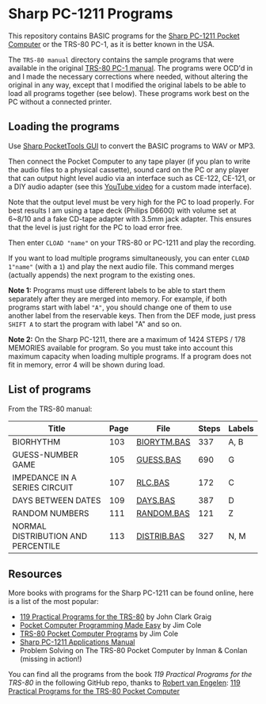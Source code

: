 # Sharp PC-1211 Programs

This repository contains BASIC programs for the [Sharp PC-1211 Pocket Computer](https://en.wikipedia.org/wiki/Sharp_PC-1211) or the TRS-80 PC-1, as it is better known in the USA.

The `TRS-80 manual` directory contains the sample programs that were available in the original [TRS-80 PC-1 manual](https://archive.org/details/trs80-pc1-manual). The programs were OCD'd in and I made the necessary corrections where needed, without altering the original in any way, except that I modified the original labels to be able to load all programs together (see below). These programs work best on the PC without a connected printer.

## Loading the programs

Use [Sharp PocketTools GUI](https://github.com/SilverGreen93/SharpPocketToolsGUI) to convert the BASIC programs to WAV or MP3.

Then connect the Pocket Computer to any tape player (if you plan to write the audio files to a physical cassette), sound card on the PC or any player that can output hight level audio via an interface such as CE-122, CE-121, or a DIY audio adapter (see this [YouTube video](https://www.youtube.com/watch?v=g4643eLIfSY) for a custom made interface).

Note that the output level must be very high for the PC to load properly. For best results I am using a tape deck (Philips D6600) with volume set at 6~8/10 and a fake CD-tape adapter with 3.5mm jack adapter. This ensures that the level is just right for the PC to load error free.

Then enter `CLOAD "name"` on your TRS-80 or PC-1211 and play the recording.

If you want to load multiple programs simultaneously, you can enter `CLOAD 1"name"` (with a `1`) and play the next audio file. This command merges (actually appends) the next program to the existing ones.

**Note 1:** Programs must use different labels to be able to start them separately after they are merged into memory. For example, if both programs start with label `"A"`, you should change one of them to use another label from the reservable keys. Then from the DEF mode, just press `SHIFT A` to start the program with label "A" and so on.

**Note 2:** On the Sharp PC-1211, there are a maximum of 1424 STEPS / 178 MEMORIES available for program. So you must take into account this maximum capacity when loading multiple programs. If a program does not fit in memory, error 4 will be shown during load.

## List of programs

From the TRS-80 manual:

| Title | Page | File | Steps | Labels |
| ----- | ---- | ---- | ----- | ------ |
| BIORHYTHM | 103 | [BIORYTM.BAS](TRS-80%20manual/BIORYTM.BAS) | 337 | A, B |
| GUESS-NUMBER GAME | 105 | [GUESS.BAS](TRS-80%20manual/GUESS.BAS) | 690 | G |
| IMPEDANCE IN A SERIES CIRCUIT | 107 | [RLC.BAS](TRS-80%20manual/RLC.BAS) | 172 | C |
| DAYS BETWEEN DATES | 109 | [DAYS.BAS](TRS-80%20manual/DAYS.BAS) | 387 | D |
| RANDOM NUMBERS | 111 | [RANDOM.BAS](TRS-80%20manual/RANDOM.BAS) | 121 | Z |
| NORMAL DISTRIBUTION AND PERCENTILE | 113 | [DISTRIB.BAS](TRS-80%20manual/DISTRIB.BAS) | 327 | N, M |

## Resources

More books with programs for the Sharp PC-1211 can be found online, here is a list of the most popular:

- [119 Practical Programs for the TRS-80](https://archive.org/details/119_Practical_Programs_for_the_TRS-80_1982_Tab_Books) by John Clark Graig
- [Pocket Computer Programming Made Easy](https://archive.org/details/Pocket_Computer_Programming_Made_Easy_1982_ARCsoft_Publishers) by Jim Cole
- [TRS-80 Pocket Computer Programs](https://archive.org/details/Pocket_Computer_Programs_1981_Artsoft) by Jim Cole
- [Sharp PC-1211 Applications Manual](https://archive.org/details/applications-manual)
- Problem Solving on The TRS-80 Pocket Computer by Inman & Conlan (missing in action!)

You can find all the programs from the book _119 Practical Programs for the TRS-80_ in the following GitHub repo, thanks to [Robert van Engelen](https://github.com/Robert-van-Engelen): [119 Practical Programs for the TRS-80 Pocket Computer](https://github.com/Robert-van-Engelen/119-Practical-Programs-for-the-TRS-80-Pocket-Computer)
